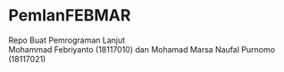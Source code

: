 # PemlanFEBMAR
Repo Buat Pemrograman Lanjut <br>
Mohammad Febriyanto (18117010) dan Mohamad Marsa Naufal Purnomo (18117021)
